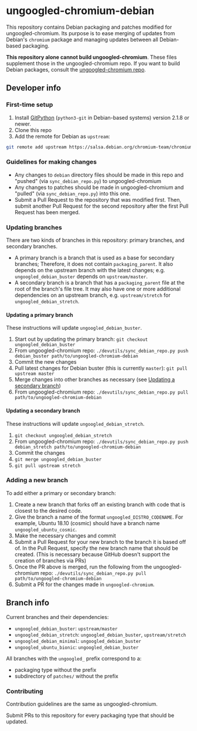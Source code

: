 # ungoogled-chromium-debian

This repository contains Debian packaging and patches modified for ungoogled-chromium. Its purpose is to ease merging of updates from Debian's `chromium` package and managing updates between all Debian-based packaging.

**This repository alone cannot build ungoogled-chromium**. These files supplement those in the ungoogled-chromium repo. If you want to build Debian packages, consult the [ungoogled-chromium repo](//github.com/Eloston/ungoogled-chromium).

## Developer info

### First-time setup

1. Install [GitPython](https://pypi.org/project/GitPython/) (`python3-git` in Debian-based systems) version 2.1.8 or newer.
1. Clone this repo
2. Add the remote for Debian as `upstream`:

```sh
git remote add upstream https://salsa.debian.org/chromium-team/chromium.git
```

### Guidelines for making changes

* Any changes to `debian` directory files should be made in this repo and "pushed" (via `sync_debian_repo.py`) to ungoogled-chromium
* Any changes to patches should be made in ungoogled-chromium and "pulled" (via `sync_debian_repo.py`) into this one.
* Submit a Pull Request to the repository that was modified first. Then, submit another Pull Request for the second repository after the first Pull Request has been merged.

### Updating branches

There are two kinds of branches in this repository: primary branches, and secondary branches.

* A primary branch is a branch that is used as a base for secondary branches; Therefore, it does not contain `packaging_parent`. It also depends on the upstream branch with the latest changes; e.g. `ungoogled_debian_buster` depends on `upstream/master`.
* A secondary branch is a branch that has a `packaging_parent` file at the root of the branch's file tree. It may also have one or more additional dependencies on an upstream branch, e.g. `upstream/stretch` for `ungoogled_debian_stretch`.

#### Updating a primary branch

These instructions will update `ungoogled_debian_buster`.

1. Start out by updating the primary branch: `git checkout ungoogled_debian_buster`
2. From ungoogled-chromium repo: `./devutils/sync_debian_repo.py push debian_buster path/to/ungoogled-chromium-debian`
3. Commit the new changes 
4. Pull latest changes for Debian buster (this is currently `master`): `git pull upstream master`
5. Merge changes into other branches as necessary (see [Updating a secondary branch](#updating-a-secondary-branch))
6. From ungoogled-chromium repo: `./devutils/sync_debian_repo.py pull path/to/ungoogled-chromium-debian`

#### Updating a secondary branch

These instructions will update `ungoogled_debian_stretch`.

1. `git checkout ungoogled_debian_stretch`
2. From ungoogled-chromium repo: `./devutils/sync_debian_repo.py push debian_stretch path/to/ungoogled-chromium-debian`
3. Commit the changes
4. `git merge ungoogled_debian_buster`
5. `git pull upstream stretch`

### Adding a new branch

To add either a primary or secondary branch:

1. Create a new branch that forks off an existing branch with code that is closest to the desired code.
2. Give the branch a name of the format `ungoogled_DISTRO_CODENAME`. For example, Ubuntu 18.10 (cosmic) should have a branch name `ungoogled_ubuntu_cosmic`.
3. Make the necessary changes and commit
4. Submit a Pull Request for your new branch to the branch it is based off of. In the Pull Request, specify the new branch name that should be created. (This is necessary because GitHub doesn't support the creation of branches via PRs)
4. Once the PR above is merged, run the following from the ungoogled-chromium repo: `./devutils/sync_debian_repo.py pull path/to/ungoogled-chromium-debian`
5. Submit a PR for the changes made in `ungoogled-chromium`.

## Branch info

Current branches and their dependencies:

* `ungoogled_debian_buster`: `upstream/master`
* `ungoogled_debian_stretch`: `ungoogled_debian_buster`, `upstream/stretch`
* `ungoogled_debian_minimal`: `ungoogled_debian_buster`
* `ungoogled_ubuntu_bionic`: `ungoogled_debian_buster`

All branches with the `ungoogled_` prefix correspond to a:

* packaging type without the prefix
* subdirectory of `patches/` without the prefix

### Contributing

Contribution guidelines are the same as ungoogled-chromium.

Submit PRs to this repository for every packaging type that should be updated.
